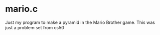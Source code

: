 # mario.c
Just my program to make a pyramid in the Mario Brother game. This was just a problem set from cs50
